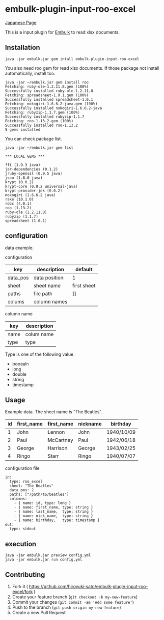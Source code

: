 # embulk-plugin-input-roo-excel

[Japanese Page](README.ja.md)

This is a input plugin for [Embulk](https://github.com/embulk/embulk) to read xlsx documents.

## Installation

```
java -jar embulk.jar gem intall embulk-plugin-input-roo-excel
```

You also need roo gem for read xlsx documents. If those package not install automatically, install too.

```
java -jar ~/embulk.jar gem install roo
Fetching: ruby-ole-1.2.11.8.gem (100%)
Successfully installed ruby-ole-1.2.11.8
Fetching: spreadsheet-1.0.1.gem (100%)
Successfully installed spreadsheet-1.0.1
Fetching: nokogiri-1.6.6.2-java.gem (100%)
Successfully installed nokogiri-1.6.6.2-java
Fetching: rubyzip-1.1.7.gem (100%)
Successfully installed rubyzip-1.1.7
Fetching: roo-1.13.2.gem (100%)
Successfully installed roo-1.13.2
5 gems installed
```

You can check package list.

```
java -jar ~/embulk.jar gem list

*** LOCAL GEMS ***

ffi (1.9.3 java)
jar-dependencies (0.1.2)
jruby-openssl (0.9.5 java)
json (1.8.0 java)
krypt (0.0.2)
krypt-core (0.0.2 universal-java)
krypt-provider-jdk (0.0.2)
nokogiri (1.6.6.2 java)
rake (10.1.0)
rdoc (4.0.1)
roo (1.13.2)
ruby-ole (1.2.11.8)
rubyzip (1.1.7)
spreadsheet (1.0.1)
```

## configuration

data example.

configuration

| key      | description   | default     |
|----------|---------------|-------------|
| data_pos | data position | 1           |
| sheet    | sheet name    | first sheet |
| paths    | file path     | []          |
| colums   | column names  |             |

column name

| key    | description |
|--------|-------------|
| name   | colum name  |
| type   | type        |

Type is one of the following value.

* booealn
* long
* double
* string
* timestamp

## Usage

Example data. The sheet name is "The Beatles".

| id | first_name  | first_name | nickname | birthday   |
|----|-------------|------------|----------|------------|
| 1  | John        | Lennon     | John    | 1940/10/09 |
| 2  | Paul        | McCartney  | Paul     | 1942/06/18 |
| 3  | George      | Harrison   | George   | 1943/02/25 |
| 4  | Ringo       | Starr      | Ringo    | 1940/07/07 |

configuration file

```
in:
  type: roo_excel
  sheet: "The Beatles"
  data_pos: 2
  paths: ["/path/to/beatles"]
  columns:
    - { name: id, type: long }
    - { name: first_name, type: string }
    - { name: last_name,  type: string }
    - { name: nick_name,  type: string }
    - { name: birthday,   type: timestamp }
out:
  type: stdout
```

## execution

```
java -jar embulk.jar preview config.yml
java -jar embulk.jar run config.yml
```

## Contributing

1. Fork it ( https://github.com/hiroyuki-sato/embulk-plugin-input-roo-excel/fork )
2. Create your feature branch (`git checkout -b my-new-feature`)
3. Commit your changes (`git commit -am 'Add some feature'`)
4. Push to the branch (`git push origin my-new-feature`)
5. Create a new Pull Request
